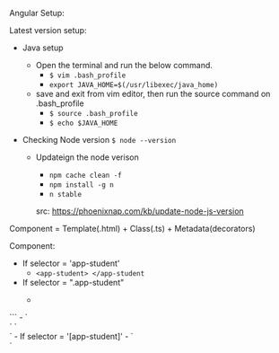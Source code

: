 Angular Setup:

Latest version setup:
- Java setup
  - Open the terminal and run the below command.
    - `$ vim .bash_profile`
    - `export JAVA_HOME=$(/usr/libexec/java_home)`
  - save and exit from vim editor, then run the source command on .bash_profile
    - `$ source .bash_profile`
    - `$ echo $JAVA_HOME`

- Checking Node version
    `$ node --version`
  - Updateign the node verison
     - `npm cache clean -f`
     - `npm install -g n`
     - `n stable`
  
    src: https://phoenixnap.com/kb/update-node-js-version




Component = Template(.html) + Class(.ts) + Metadata(decorators)

Component:
- If selector = 'app-student'
  - `<app-student> </app-student`
- If selector = ".app-student"
  - ```language
<div class="app-student">

</div>
```
  - `<div class="app-student">` `</div>`  
- If selector = '[app-student]'
  - `<div app-student></div>`